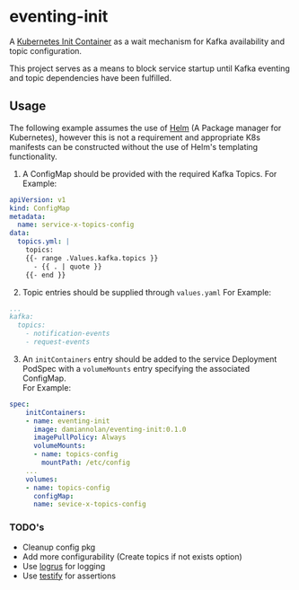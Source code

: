 # eventing-init

A [Kubernetes Init Container](https://kubernetes.io/docs/concepts/workloads/pods/init-containers/) as a wait mechanism for Kafka availability and topic configuration.

This project serves as a means to block service startup until Kafka eventing and topic dependencies have been fulfilled.

## Usage

The following example assumes the use of [Helm](https://helm.sh/) (A Package manager for Kubernetes), however this is not a requirement and appropriate K8s manifests can be constructed without the use of Helm's templating functionality.

1. A ConfigMap should be provided with the required Kafka Topics.
For Example:

```yaml
apiVersion: v1
kind: ConfigMap
metadata:
  name: service-x-topics-config
data:
  topics.yml: |
    topics:
    {{- range .Values.kafka.topics }}
      - {{ . | quote }}
    {{- end }}
```

2. Topic entries should be supplied through `values.yaml`
For Example:

```yaml
...
kafka:
  topics:
    - notification-events
    - request-events
```

3. An `initContainers` entry should be added to the service Deployment PodSpec with a `volumeMounts` entry specifying the associated ConfigMap.  
For Example:

```yaml
spec:
    initContainers:
    - name: eventing-init
      image: damiannolan/eventing-init:0.1.0
      imagePullPolicy: Always
      volumeMounts:
      - name: topics-config
        mountPath: /etc/config
    ...
    volumes:
    - name: topics-config
      configMap:
      name: sevice-x-topics-config
```

### TODO's

- Cleanup config pkg
- Add more configurability (Create topics if not exists option)
- Use [logrus](https://github.com/sirupsen/logrus) for logging
- Use [testify](https://github.com/stretchr/testify) for assertions